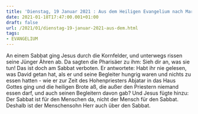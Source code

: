 ```yaml
---
title: 'Dienstag, 19 Januar 2021 : Aus dem Heiligen Evangelium nach Markus - Mk 2,23-28.'
date: 2021-01-18T17:47:00.001+01:00
draft: false
url: /2021/01/dienstag-19-januar-2021-aus-dem.html
tags: 
- EVANGELIUM
---
```


An einem Sabbat ging Jesus durch die Kornfelder, und unterwegs rissen seine Jünger Ähren ab. Da sagten die Pharisäer zu ihm: Sieh dir an, was sie tun! Das ist doch am Sabbat verboten. Er antwortete: Habt ihr nie gelesen, was David getan hat, als er und seine Begleiter hungrig waren und nichts zu essen hatten - wie er zur Zeit des Hohenpriesters Abjatar in das Haus Gottes ging und die heiligen Brote aß, die außer den Priestern niemand essen darf, und auch seinen Begleitern davon gab? Und Jesus fügte hinzu: Der Sabbat ist für den Menschen da, nicht der Mensch für den Sabbat. Deshalb ist der Menschensohn Herr auch über den Sabbat.